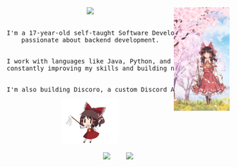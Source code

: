 <div align="center">
<img src="https://raw.githubusercontent.com/calishu/calishu/main/assets/sideimage.png" width="25.01%" align="right" />
<img src="https://readme-typing-svg.demolab.com?font=Inconsolata&weight=500&size=50&duration=2500&pause=300&color=FFB7C5&center=true&vCenter=true&multiline=true&repeat=false&width=1300&height=140&lines=Hello+there+%5E%5E" width="70%" />
<br><br>
<pre>
I'm a 17-year-old self-taught Software Developer from Germany,
passionate about backend development.
<br>
I work with languages like Java, Python, and C/C++,
constantly improving my skills and building new projects.
<br>
I'm also building Discoro, a custom Discord API wrapper in Python.
</pre>

<img src="https://raw.githubusercontent.com/calishu/calishu/main/assets/dancing.gif" height="100" />
<br><br>
<div>
  <img height="170" src="https://github-readme-stats.vercel.app/api/top-langs/?username=calishu&layout=compact&hide=lua&theme=transparent&border_radius=10&border_color=FFB7C5&text_color=feb7c4&title_color=feb7c4" />
  &nbsp;&nbsp;&nbsp;
  &nbsp;&nbsp;&nbsp;
  <img src="https://streak-stats.demolab.com/?user=calishu&theme=transparent&border_radius=10&card_height=165&border=FFB7C5&stroke=FFB7C500&ring=FEB7C4&fire=FEB7C4&currStreakNum=FEB7C4&currStreakLabel=FEB7C4&sideLabels=FEB7C4&sideNums=FEB7C4&dates=FFFFFF71" />
</div>
